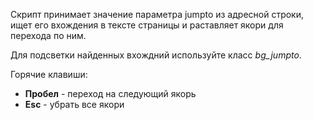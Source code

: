 Скрипт принимает значение параметра jumpto из адресной строки, ищет его вхождения в тексте страницы и раставляет якори для перехода по ним.

Для подсветки найденных вхождний используйте класс *bg_jumpto*.

Горячие клавиши:
* **Пробел** - переход на следующий якорь
* **Esc** - убрать все якори
